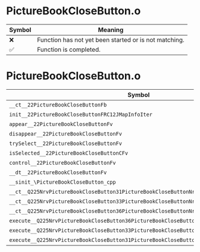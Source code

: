 # PictureBookCloseButton.o
| Symbol | Meaning 
| ------------- | ------------- 
| :x: | Function has not yet been started or is not matching. 
| :white_check_mark: | Function is completed. 


# PictureBookCloseButton.o
| Symbol | Decompiled? |
| ------------- | ------------- |
| `__ct__22PictureBookCloseButtonFb` | :x: |
| `init__22PictureBookCloseButtonFRC12JMapInfoIter` | :x: |
| `appear__22PictureBookCloseButtonFv` | :x: |
| `disappear__22PictureBookCloseButtonFv` | :x: |
| `trySelect__22PictureBookCloseButtonFv` | :x: |
| `isSelected__22PictureBookCloseButtonCFv` | :x: |
| `control__22PictureBookCloseButtonFv` | :x: |
| `__dt__22PictureBookCloseButtonFv` | :x: |
| `__sinit_\PictureBookCloseButton_cpp` | :x: |
| `__ct__Q225NrvPictureBookCloseButton31PictureBookCloseButtonNrvSelectFv` | :x: |
| `__ct__Q225NrvPictureBookCloseButton33PictureBookCloseButtonNrvSelectedFv` | :x: |
| `__ct__Q225NrvPictureBookCloseButton36PictureBookCloseButtonNrvNotSelectedFv` | :x: |
| `execute__Q225NrvPictureBookCloseButton36PictureBookCloseButtonNrvNotSelectedCFP5Spine` | :x: |
| `execute__Q225NrvPictureBookCloseButton33PictureBookCloseButtonNrvSelectedCFP5Spine` | :x: |
| `execute__Q225NrvPictureBookCloseButton31PictureBookCloseButtonNrvSelectCFP5Spine` | :x: |
